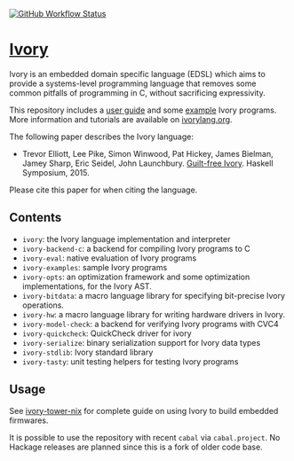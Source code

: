 [![GitHub Workflow Status](https://img.shields.io/github/actions/workflow/status/distrap/ivory/ci.yaml?branch=main)](https://github.com/distrap/ivory/actions/workflows/ci.yaml)

# [Ivory][ivory]

Ivory is an embedded domain specific language (EDSL) which aims to provide
a systems-level programming language that removes some common pitfalls of
programming in C, without sacrificing expressivity.

This repository includes a [user guide][userguide] and some
[example][examples] Ivory programs. More information and tutorials are
available on [ivorylang.org](http://ivorylang.org).

The following paper describes the Ivory language:

* Trevor Elliott, Lee Pike, Simon Winwood, Pat Hickey, James Bielman, Jamey
  Sharp, Eric Seidel, John
  Launchbury. [Guilt-free Ivory](https://github.com/GaloisInc/ivory/blob/master/ivory-paper/ivory.pdf). Haskell
  Symposium, 2015.

Please cite this paper for when citing the language.

## Contents

* `ivory`: the Ivory language implementation and interpreter
* `ivory-backend-c`: a backend for compiling Ivory programs to C
* `ivory-eval`: native evaluation of Ivory programs
* `ivory-examples`: sample Ivory programs
* `ivory-opts`: an optimization framework and some optimization
  implementations, for the Ivory AST.
* `ivory-bitdata`: a macro language library for specifying bit-precise
  Ivory operations.
* `ivory-hw`: a macro language library for writing hardware drivers
  in Ivory.
* `ivory-model-check`: a backend for verifying Ivory programs with CVC4
* `ivory-quickcheck`: QuickCheck driver for ivory
* `ivory-serialize`: binary serialization support for Ivory data types
* `ivory-stdlib`: Ivory standard library
* `ivory-tasty`: unit testing helpers for testing Ivory programs

## Usage

See [ivory-tower-nix][ivory-tower-nix] for complete guide on using Ivory
to build embedded firmwares.

It is possible to use the repository with recent `cabal`
via `cabal.project`. No Hackage releases are planned since this
is a fork of older code base.

[ivory]: http://github.com/distrap/ivory
[userguide]: http://github.com/distrap/ivory/blob/master/ivory/user-guide.md
[examples]: http://github.com/distrap/ivory/tree/master/ivory-examples/examples
[galois]: http://galois.com
[ivory-tower-nix]: https://github.com/HaskellEmbedded/ivory-tower-nix/
